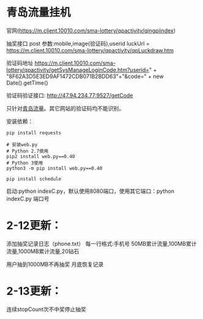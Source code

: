 # 青岛流量挂机

官网(https://m.client.10010.com/sma-lottery/qpactivity/qingpiindex)

抽奖接口 post
参数:mobile,image(验证码),userid
luckUrl = https://m.client.10010.com/sma-lottery/qpactivity/qpLuckdraw.htm

验证码地址
https://m.client.10010.com/sma-lottery/qpactivity/getSysManageLoginCode.htm?userid=" + "8F62A3D5E3ED9AF1472CDB071B2BDD63"+"&code=" + new Date().getTime()


验证码验证接口: http://47.94.234.77:9527/getCode
 
只针对[青岛流量](https://m.client.10010.com/sma-lottery/qpactivity/qingpiindex)。其它网站的验证码均不能识别。

安装依赖：
```
pip install requests

# 安装web.py
# Python 2.7使用
pip2 install web.py==0.40
# Python 3使用
python3 -m pip install web.py==0.40

pip install schedule
```
启动:python indexC.py，默认使用8080端口，使用其它端口：python indexC.py 端口号

# 2-12更新：
添加抽奖记录日志（phone.txt）
每一行格式:手机号 50MB累计流量,100MB累计流量,1000MB累计流量,20钻石

用户抽到1000MB不再抽奖
月底恢复记录

# 2-13更新：
连续stopCount次不中奖停止抽奖